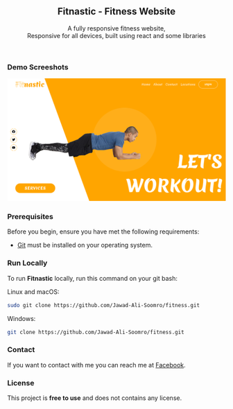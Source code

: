 <div align="center">

  <br />
  <br />

  <h2 align="center">Fitnastic - Fitness Website</h2>

A fully responsive fitness website, <br />Responsive for all devices, built using react and some libraries
</div>

<br />

### Demo Screeshots

![Fitness Home Page Deom](./main.png "Desktop Demo")

### Prerequisites

Before you begin, ensure you have met the following requirements:

- [Git](https://git-scm.com/downloads "Download Git") must be installed on your operating system.

### Run Locally

To run **Fitnastic** locally, run this command on your git bash:

Linux and macOS:

```bash
sudo git clone https://github.com/Jawad-Ali-Soomro/fitness.git
```

Windows:

```bash
git clone https://github.com/Jawad-Ali-Soomro/fitness.git
```

### Contact

If you want to contact with me you can reach me at [Facebook](https://web.facebook.com/profile.php?id=61555939091809).

### License

This project is **free to use** and does not contains any license.
